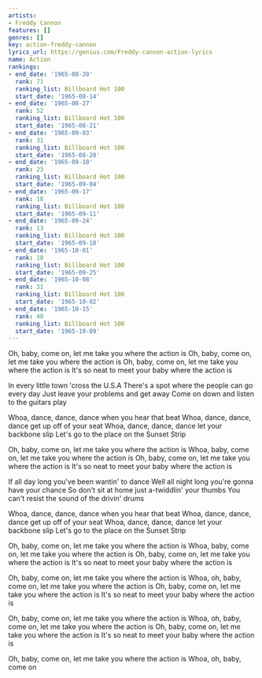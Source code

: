 ```yaml
---
artists:
- Freddy Cannon
features: []
genres: []
key: action-freddy-cannon
lyrics_url: https://genius.com/Freddy-cannon-action-lyrics
name: Action
rankings:
- end_date: '1965-08-20'
  rank: 71
  ranking_list: Billboard Hot 100
  start_date: '1965-08-14'
- end_date: '1965-08-27'
  rank: 52
  ranking_list: Billboard Hot 100
  start_date: '1965-08-21'
- end_date: '1965-09-03'
  rank: 31
  ranking_list: Billboard Hot 100
  start_date: '1965-08-28'
- end_date: '1965-09-10'
  rank: 23
  ranking_list: Billboard Hot 100
  start_date: '1965-09-04'
- end_date: '1965-09-17'
  rank: 18
  ranking_list: Billboard Hot 100
  start_date: '1965-09-11'
- end_date: '1965-09-24'
  rank: 13
  ranking_list: Billboard Hot 100
  start_date: '1965-09-18'
- end_date: '1965-10-01'
  rank: 18
  ranking_list: Billboard Hot 100
  start_date: '1965-09-25'
- end_date: '1965-10-08'
  rank: 31
  ranking_list: Billboard Hot 100
  start_date: '1965-10-02'
- end_date: '1965-10-15'
  rank: 48
  ranking_list: Billboard Hot 100
  start_date: '1965-10-09'
---
```

Oh, baby, come on, let me take you where the action is
Oh, baby, come on, let me take you where the action is
Oh, baby, come on, let me take you where the action is
It's so neat to meet your baby where the action is

In every little town 'cross the U.S.A
There's a spot where the people can go every day
Just leave your problems and get away
Come on down and listen to the guitars play

Whoa, dance, dance, dance when you hear that beat
Whoa, dance, dance, dance get up off of your seat
Whoa, dance, dance, dance let your backbone slip
Let's go to the place on the Sunset Strip

Oh, baby, come on, let me take you where the action is
Whoa, baby, come on, let me take you where the action is
Oh, baby, come on, let me take you where the action is
It's so neat to meet your baby where the action is

If all day long you've been wantin' to dance
Well all night long you're gonna have your chance
So don't sit at home just a-twiddlin' your thumbs
You can't resist the sound of the drivin' drums

Whoa, dance, dance, dance when you hear that beat
Whoa, dance, dance, dance get up off of your seat
Whoa, dance, dance, dance let your backbone slip
Let's go to the place on the Sunset Strip

Oh, baby, come on, let me take you where the action is
Whoa, baby, come on, let me take you where the action is
Oh, baby, come on, let me take you where the action is
It's so neat to meet your baby where the action is

Oh, baby, come on, let me take you where the action is
Whoa, oh, baby, come on, let me take you where the action is
Oh, baby, come on, let me take you where the action is
It's so neat to meet your baby where the action is

Oh, baby, come on, let me take you where the action is
Whoa, oh, baby, come on, let me take you where the action is
Oh, baby, come on, let me take you where the action is
It's so neat to meet your baby where the action is

Oh, baby, come on, let me take you where the action is
Whoa, oh, baby, come on
